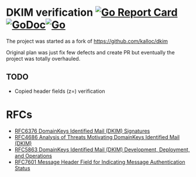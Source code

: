 # DKIM verification [![Go Report Card](https://goreportcard.com/badge/github.com/redsift/dkim)](https://goreportcard.com/report/github.com/redsift/dkim) [![GoDoc](https://godoc.org/github.com/cwredsift/dkim?status.svg)](https://godoc.org/github.com/redsift/dkim)[![Go](https://github.com/redsift/dkim/actions/workflows/go.yml/badge.svg)](https://github.com/redsift/dkim/actions/workflows/go.yml)

The project was started as a fork of https://github.com/kalloc/dkim

Original plan was just fix few defects and create PR but eventually the project was totally overhauled.

## TODO
- Copied header fields (z=) verification

# RFCs

* [RFC6376 DomainKeys Identified Mail (DKIM) Signatures](https://tools.ietf.org/html/rfc6376)
* [RFC4686 Analysis of Threats Motivating DomainKeys Identified Mail (DKIM)](https://tools.ietf.org/html/rfc4686)
* [RFC5863 DomainKeys Identified Mail (DKIM) Development, Deployment, and Operations](https://tools.ietf.org/html/rfc5863)
* [RFC7601 Message Header Field for Indicating Message Authentication Status](https://tools.ietf.org/html/rfc7601)
